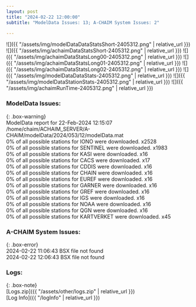 ```yaml
---
layout: post
title: "2024-02-22 12:00:00"
subtitle: "ModelData Issues: 13; A-CHAIM System Issues: 2"

---
```


![]({{ "/assets/img/modelDataDataStatsShort-2405312.png" | relative_url }})
![]({{ "/assets/img/achaimDataStatsShort-2405312.png" | relative_url }})
![]({{ "/assets/img/achaimDataStatsLong00-2405312.png" | relative_url }})
![]({{ "/assets/img/achaimDataStatsLong01-2405312.png" | relative_url }})
![]({{ "/assets/img/achaimDataStatsLong02-2405312.png" | relative_url }})
![]({{ "/assets/img/modelDataDataStats-2405312.png" | relative_url }})
![]({{ "/assets/img/modelDataStationStats-2405312.png" | relative_url }})
![]({{ "/assets/img/achaimRunTime-2405312.png" | relative_url }})


### ModelData Issues:  
  
{: .box-warning}  
 ModelData report for 22-Feb-2024 12:15:07   
 /home/chaim/ACHAIM_SERVER/A-CHAIM/modelData/2024/053/12/modelData.mat   
 0% of all possible stations for IONO were downloaded. x2528   
 0% of all possible stations for SENTINEL were downloaded. x1983   
 0% of all possible stations for KASI were downloaded. x16   
 0% of all possible stations for CACS were downloaded. x17   
 0% of all possible stations for CDDIS were downloaded. x16   
 0% of all possible stations for CHAIN were downloaded. x16   
 0% of all possible stations for EUREF were downloaded. x16   
 0% of all possible stations for GARNER were downloaded. x16   
 0% of all possible stations for GREF were downloaded. x16   
 0% of all possible stations for IGS were downloaded. x16   
 0% of all possible stations for NOAA were downloaded. x16   
 0% of all possible stations for QGN were downloaded. x16   
 0% of all possible stations for KARTVERKET were downloaded. x45   
  
### A-CHAIM System Issues:  
  
{: .box-error}  
2024-02-22 11:06:43 BSX file not found  
2024-02-22 12:06:43 BSX file not found  

### Logs:  
  
{: .box-note}  
[Logs.zip]({{ "/assets/other/logs.zip" | relative_url }})  
[Log Info]({{ "/logInfo" | relative_url }})  
